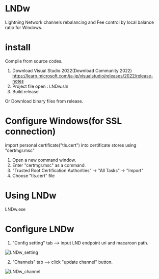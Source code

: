 ﻿# LNDw

Lightning Network channels rebalancing and Fee control by local balance ratio for Windows.

# install

Compile from source codes.

1. Download Visual Studio 2022(Download Community 2022)
https://learn.microsoft.com/ja-jp/visualstudio/releases/2022/release-notes
2. Project file open : LNDw.sln
3. Build release

Or Download binary files from release.

# Configure Windows(for SSL connection)

import personal certificate("tls.cert") into certificate stores using "certmgr.msc" 
1. Open a new command window.
2. Enter "certmgr.msc" as a command.
3. "Trusted Root Certification Authorities" -> "All Tasks" -> "Import"
4. Choose "tls.cert" file

# Using LNDw

LNDw.exe

# Configure LNDw
1. "Config setting" tab --> input LND endpoint uri and macaroon path.

![LNDw_setting](https://user-images.githubusercontent.com/35624002/204707251-afd5a7fb-ae5d-469c-aa26-c0b74c666047.gif)

2. "Channels" tab --> click "update channel" button.

![LNDw_channel](https://user-images.githubusercontent.com/35624002/204709721-0896321e-3c5d-431f-a1fb-693ac256324f.gif)



